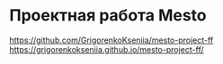 # Проектная работа Mesto
https://github.com/GrigorenkoKseniia/mesto-project-ff
https://grigorenkokseniia.github.io/mesto-project-ff/
